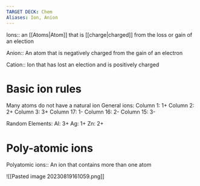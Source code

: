 ```yaml
---
TARGET DECK: Chem
Aliases: Ion, Anion
---
```

Ions:: an [[Atoms|Atom]] that is  [[charge|charged]] from the loss or gain of an election
<!--ID: 1692597038800-->

Anion:: An atom that is negatively charged from the gain of an electron
<!--ID: 1692597038804-->

Cation:: Ion that has lost an election and is positively charged
# Basic ion rules
Many atoms do not have a natural ion 
General ions:
Column 1: 1+
Column 2: 2+
Column 3: 3+
Column 17: 1-
Column 16: 2-
Column 15: 3-

Random Elements:
Al: 3+
Ag: 1+
Zn: 2+


# Poly-atomic ions
Polyatomic ions:: An ion that contains more than one atom
<!--ID: 1692597038808-->

![[Pasted image 20230819161059.png]]
